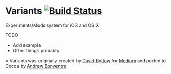 Variants [![Build Status](https://travis-ci.org/andybons/ABVariants.svg?branch=master)](https://travis-ci.org/andybons/ABVariants)
========
Experiments/Mods system for iOS and OS X

TODO
+ Add example
+ Other things probably

=
Variants was originally created by [David Byttow](https://github.com/guitardave24) for [Medium](https://github.com/Medium/variants) and ported to Cocoa by [Andrew Bonventre](https://github.com/andybons)
